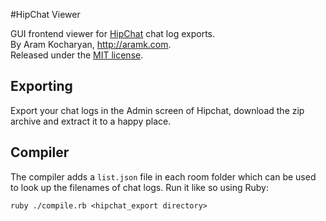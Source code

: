 #HipChat Viewer

GUI frontend viewer for [HipChat](https://www.hipchat.com/) chat log exports.  
By Aram Kocharyan, <http://aramk.com>.  
Released under the [MIT license](http://opensource.org/licenses/MIT).

## Exporting
Export your chat logs in the Admin screen of Hipchat, download the zip archive and extract it to a happy place.

## Compiler
The compiler adds a `list.json` file in each room folder which can be used to look up the filenames of chat logs. Run it like so using Ruby:

	ruby ./compile.rb <hipchat_export directory>
	
